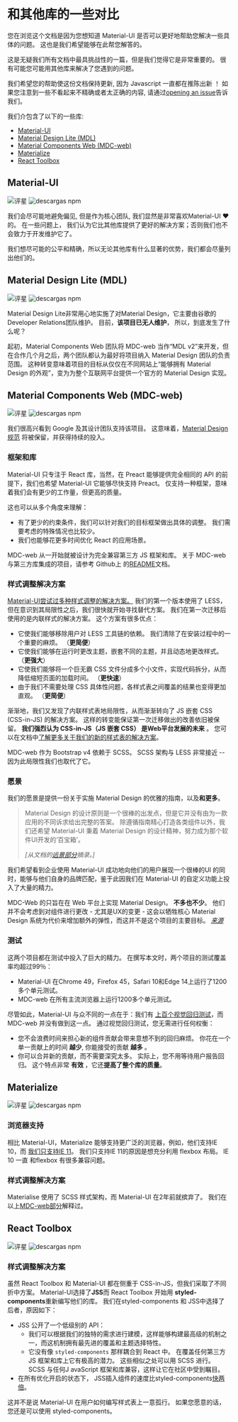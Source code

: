 # 和其他库的一些对比

<p class="description">您在浏览这个文档是因为您想知道 Material-UI 是否可以更好地帮助您解决一些具体的问题。 这也是我们希望能够在此帮您解答的。</p>

这是无疑我们所有文档中最具挑战性的一篇，但是我们觉得它是非常重要的。 很有可能您可能用其他库来解决了您遇到的问题。

我们希望您的帮助使这份文档保持更新, 因为 Javascript 一直都在推陈出新 ！ 如果您注意到一些不看起来不精确或者太正确的内容, 请通过[opening an issue](https://github.com/mui-org/material-ui/issues/new?title=[docs]+Inaccuracy+in+comparison+guide)告诉我们。

我们介包含了以下的一些库:

- [Material-UI](#material-ui)
- [Material Design Lite (MDL)](#material-design-lite-mdl)
- [Material Components Web (MDC-web)](#material-components-web-mdc-web)
- [Materialize](#materialize)
- [React Toolbox](#react-toolbox)

## Material-UI

![评星](https://img.shields.io/github/stars/mui-org/material-ui.svg?style=social&label=Stars) ![descargas npm](https://img.shields.io/npm/dm/@material-ui/core.svg)

我们会尽可能地避免偏见, 但是作为核心团队, 我们显然是非常喜欢Material-UI ️❤️的。 在一些问题上， 我们认为它比其他库提供了更好的解决方案；否则我们也不会致力于开发维护它了。

我们想尽可能的公平和精确，所以无论其他库有什么显著的优势，我们都会尽量列出他们的。

## Material Design Lite (MDL)

![评星](https://img.shields.io/github/stars/google/material-design-lite.svg?style=social&label=Stars) ![descargas npm](https://img.shields.io/npm/dm/material-design-lite.svg)

Material Design Lite非常用心地实施了对Material Design，它主要由谷歌的Developer Relations团队维护。 目前，**该项目已无人维护**， 所以，到底发生了什么呢？

起初，Material Components Web 团队将 MDC-web 当作“MDL v2”来开发，但在合作几个月之后，两个团队都认为最好将项目纳入 Material Design 团队的负责范围。 这种转变意味着项目的目标从仅仅在不同网站上“能够拥有 Material Design 的外观”，变为为整个互联网平台提供一个官方的 Material Design 实现。

## Material Components Web (MDC-web)

![评星](https://img.shields.io/github/stars/material-components/material-components-web.svg?style=social&label=Stars) ![descargas npm](https://img.shields.io/npm/dm/material-components-web.svg)

我们很高兴看到 Google 及其设计团队支持该项目。 这意味着，[Material Design 规范](https://material.io/design/) 将被保留，并获得持续的投入。

### 框架和库

Material-UI 只专注于 React 库，当然，在 Preact 能够提供完全相同的 API 的前提下，我们也希望 Material-UI 它能够尽快支持 Preact。 仅支持一种框架，意味着我们会有更少的工作量，但更高的质量。

这也可以从多个角度来理解：

- 有了更少的约束条件，我们可以针对我们的目标框架做出具体的调整。 我们需要考虑的特殊情况也比较少。
- 我们也能够花更多时间优化 React 的应用场景。

MDC-web 从一开始就被设计为完全兼容第三方 JS 框架和库。 关于 MDC-web 与第三方库集成的项目，请参考 Github上 的[README](https://github.com/material-components/material-components-web/#material-components-for-the-web)文档。

### 样式调整解决方案

[Material-UI尝试过多种样式调整的解决方案。](https://github.com/oliviertassinari/a-journey-toward-better-style) 我们的第一个版本使用了 LESS，但在意识到其局限性之后，我们很快就开始寻找替代方案。 我们在第一次迁移后使用的是内联样式的解决方案。 这个方案有很多优点：

- 它使我们能够移除用户对 LESS 工具链的依赖。 我们清除了在安装过程中的一个重要的麻烦。 （**更简便**）
- 它使我们能够在运行时更改主题，嵌套不同的主题，并且动态地更改样式。 （**更强大**）
- 它使我们能够将一个巨无霸 CSS 文件分成多个小文件，实现代码拆分，从而降低缩短页面的加载时间。 （**更快速**）
- 由于我们不需要处理 CSS 具体性问题，各样式表之间覆盖的结果也变得更加直观。 （**更简便**）

渐渐地，我们又发现了内联样式表地局限性，从而渐渐转向了 JS 嵌套 CSS (CSS-in-JS) 的解决方案。 这样的转变能保证第一次迁移做出的改善依旧被保留。 **我们强烈认为 CSS-in-JS（JS 嵌套 CSS） 是Web平台发展的未来** 。 您可以在文档中[了解更多关于我们的新的样式表的解决方案](/customization/css-in-js/)。

MDC-web 作为 Bootstrap v4 依赖于 SCSS。 SCSS 架构与 LESS 非常接近 -- 因为此局限性我们也取代了它。

### 愿景

我们的愿景是提供一份关于实施 Material Design 的优雅的指南，以及**和更多**。

> Material Design 的设计原则是一个很棒的出发点，但是它并没有由为一款应用的不同诉求给出完整的答案。 除遵循指南精心打造各类组件以外，我们还希望 Material-UI 秉着 Material Design 的设计精神，努力成为那个软件UI开发的‘百宝箱’。
> 
> *[从文档的[远景部分](/discover-more/vision/)摘录。]*

我们希望看到企业使用 Material-UI 成功地向他们的用户展现一个很棒的UI 的同时，能够与他们自身的品牌匹配，鉴于此因我们在 Material-UI 的自定义功能上投入了大量的精力。

MDC-Web 的只旨在在 Web 平台上实现 Material Design。 **不多也不少**。 他们并不会考虑到对组件进行更改 - 尤其是UX的变更 - 这会以牺牲核心 Material Design 系统为代价来增加额外的弹性，而这并不是这个项目的主要目标。 *[来源](https://github.com/mui-org/material-ui/issues/6799#issuecomment-299925174)*

### 测试

这两个项目都在测试中投入了巨大的精力。 在撰写本文时，两个项目的测试覆盖率均超过99％：

- Material-UI 在Chrome 49，Firefox 45，Safari 10和Edge 14上运行了1200多个单元测试。
- MDC-web 在所有主流浏览器上运行1200多个单元测试。

尽管如此，Material-UI 与众不同的一点在于：我们有 [上百个视觉回归测试](https://www.argos-ci.com/mui-org/material-ui)，而 MDC-web 并没有做到这一点。 通过视觉回归测试，您无需进行任何权衡：

- 您不会浪费时间来担心新的组件贡献会带来意想不到的回归麻烦。 你花在一个单一贡献上的时间 **越少**, 你能接受的贡献 **越多** 。
- 你可以合并新的贡献，而不需要深究太多。 实际上，您不用等待用户报告回归。 这个特点非常 **有效** ，它还**提高了整个库的质量**。

## Materialize

![评星](https://img.shields.io/github/stars/Dogfalo/materialize.svg?style=social&label=Stars) ![descargas npm](https://img.shields.io/npm/dm/materialize-css.svg)

### 浏览器支持

相比 Material-UI，Materialize 能够支持更广泛的浏览器，例如，他们支持IE 10，而 [我们只支持IE 11](/getting-started/supported-platforms/)。 我们只支持IE 11的原因是想充分利用 flexbox 布局。 IE 10 一直 和flexbox 有很多兼容问题。

### 样式调整解决方案

Materialise 使用了 SCSS 样式架构，而 Material-UI 在2年前就摈弃了。 我们在以上[MDC-web部分](#styling-solution)解释过。

## React Toolbox

![评星](https://img.shields.io/github/stars/react-toolbox/react-toolbox.svg?style=social&label=Stars) ![descargas npm](https://img.shields.io/npm/dm/react-toolbox.svg)

### 样式调整解决方案

虽然 React Toolbox 和 Material-UI 都在侧重于 CSS-in-JS，但我们采取了不同折中方案。 Material-UI选择了**JSS**而 React Toolbox 开始用 **styled-components**重新编写他们的库。 我们在styled-components 和 JSS中选择了后者，原因如下：

- JSS 公开了一个低级别的 API： 
  - 我们可以根据我们的独特的需求进行建模，这样能够构建最高级的机制之一，而这机制拥有最先进的覆盖和主题选择特性。
  - 它没有像 `styled-components` 那样耦合到 React 中。 在覆盖任何第三方 JS 框架和库上它有极高的潜力。 这些相似之处可以用 SCSS 进行。 SCSS 与任何J avaScript 框架和库兼容，这样让它在社区中受到瞩目。
- 在所有优化开启的状态下， JSS插入组件的速度比styled-components[快两倍](https://github.com/A-gambit/CSS-IN-JS-Benchmarks/blob/master/RESULT.md)。

这并不是说 Material-UI 在用户如何编写样式表上一意孤行。 如果您愿意的话，您还是可以使用 styled-components。